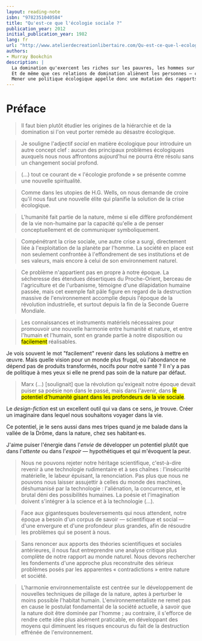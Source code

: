 ```yaml
---
layout: reading-note
isbn: "9782351040584"
title: "Qu'est-ce que l'écologie sociale ?"
publication_year: 2012
initial_publication_year: 1982
lang: fr
url: "http://www.atelierdecreationlibertaire.com/Qu-est-ce-que-l-ecologie-sociale,756.html"
authors:
- Murray Bookchin
description: |
  La domination qu'exercent les riches sur les pauvres, les hommes sur les femmes, les vieux sur les jeunes, se prolonge dans la domination que les sociétés fondées sur la hiérarchie exercent sur leur environnement.
  Et de même que ces relations de domination aliènent les personnes — c'est-à-dire détruisent ou réduisent leur potentialité humaine —, de même ces sociétés hiérarchiques détruisent la nature.
  Mener une politique écologique appelle donc une mutation des rapports politiques au sein de la société : « protéger la nature » suppose l'émancipation sociale.
---
```


# Préface

> Il faut bien plutôt étudier les origines de la hiérarchie et de la domination si l'on veut porter remède au désastre écologique.

> Je souligne l'adjectif _social_ en matière écologique pour introduire un autre concept clef : aucun des principaux problèmes écologiques auxquels nous nous affrontons aujourd'hui ne pourra être résolu sans un changement social profond.

> (…) tout ce courant de « l'écologie profonde » se présente comme une nouvelle spiritualité.

> Comme dans les utopies de H.G. Wells, on nous demande de croire qu'il nous faut une nouvelle élite qui planifie la solution de la crise écologique.

> L'humanité fait partie de la nature, même si elle diffère profondément de la vie non-humaine par la capacité qu'elle a de penser conceptuellement et de communiquer symboliquement.

> Compénétrant la crise sociale, une autre crise a surgi, directement liée à l'exploitation de la planète par l'homme. La société en place est non seulement confrontée à l'effondrement de ses institutions et de ses valeurs, mais encore à celui de son environnement naturel.

> Ce problème n'appartient pas en propre à notre époque. La sécheresse des étendues désertiques du Proche-Orient, berceau de l'agriculture et de l'urbanisme, témoigne d'une dilapidation humaine passée, mais cet exemple fait pâle figure en regard de la destruction massive de l'environnement accomplie depuis l'époque de la révolution industrielle, et surtout depuis la fin de la Seconde Guerre Mondiale.

> Les connaissances et instruments matériels nécessaires pour promouvoir une nouvelle harmonie entre humanité et nature, et entre l'humain et l'humain, sont en grande partie à notre disposition ou <mark>facilement</mark> réalisables.

Je vois souvent le mot "facilement" revenir dans les solutions à mettre en œuvre. Mais quelle vision pour un monde plus frugal, où l'abondance ne dépend pas de produits transformés, nocifs pour notre santé ? Il n'y a pas de politique à mes yeux si elle ne prend pas soin de la nature par défaut.

> Marx (…) [soulignait] que la révolution qu'exigeait notre époque devait puiser sa poésie non dans le passé, mais dans l'avenir, dans <mark>le potentiel d'humanité gisant dans les profondeurs de la vie sociale</mark>.

Le _design-fiction_ est un excellent outil qui va dans ce sens, je trouve. Créer un imaginaire dans lequel nous souhaitons voyager dans la vie.

Ce potentiel, je le sens aussi dans mes tripes quand je me balade dans la vallée de la Drôme, dans la nature, chez ses habitant·es.

J'aime puiser l'énergie dans l'_envie_ de développer un potentiel plutôt que dans l'_attente_ ou dans l'_espoir_ — hypothétiques et qui m'évoquent la peur.

> Nous ne pouvons rejeter notre héritage scientifique, c'est-à-dire revenir à une technologie rudimentaire et à ses chaînes : l'insécurité matérielle, le labeur épuisant, la renonciation. Pas plus que nous ne pouvons nous laisser assujettir à celles du monde des machines, déshumanisé par la technologie : l'aliénation, la concurrence, et le brutal déni des possibilités humaines.
> La poésie et l'imagination doivent s'intégrer à la science et à la technologie (…).

> Face aux gigantesques bouleversements qui nous attendent, notre époque a besoin d'un corpus de savoir — scientifique et social — d'une envergure et d'une profondeur plus grandes, afin de résoudre les problèmes qui se posent à nous.

> Sans renoncer aux apports des théories scientifiques et sociales antérieures, il nous faut entreprendre une analyse critique plus complète de notre rapport au monde naturel.
> Nous devons rechercher les fondements d'une approche plus reconstruite des sérieux problèmes posés par les apparentes « contradictions » entre nature et société.

> L'harmonie environnementaliste est centrée sur le développement de nouvelles techniques de pillage de la nature, aptes à perturber le moins possible l'habitat humain. L'environnementaliste ne remet pas en cause le postulat fondamental de la société actuelle, à savoir que la nature doit être dominée par l'homme ; au contraire, il s'efforce de rendre cette idée plus aisément praticable, en développant des moyens qui diminuent les risques encourus du fait de la destruction effrénée de l'environnement.
